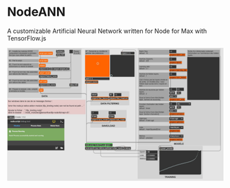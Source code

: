 # NodeANN
A customizable Artificial Neural Network written for Node for Max with TensorFlow.js

<img src="https://github.com/gabriel-lavoie-viau/NodeANN/blob/41ac654eef82871373a886e6797bb073dacd8296/ui_nodeANN.jpg">
